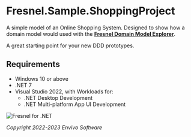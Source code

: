 # Fresnel.Sample.ShoppingProject

A simple model of an Online Shopping System.
Designed to show how a domain model would used with the [**Fresnel Domain Model Explorer**](https://github.com/Envivo-Software/Envivo.Fresnel).

A great starting point for your new DDD prototypes.

## Requirements

- Windows 10 or above
- .NET 7
- Visual Studio 2022, with Workloads for:
  - .NET Desktop Development
  - .NET Multi-platform App UI Development
 
<picture>
  <source media="(prefers-color-scheme: dark)" srcset="https://www.envivo.co.uk/images/white_fg_transparent_bg_for_docs.png">
  
  <img alt="Fresnel for .NET" src="https://www.envivo.co.uk/images/color_fg_transparent_bg_for_docs.png">
</picture>

*Copyright 2022-2023 Envivo Software*